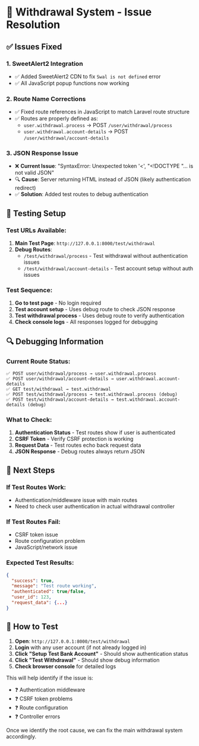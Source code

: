 # 🔧 Withdrawal System - Issue Resolution

## ✅ **Issues Fixed**

### 1. **SweetAlert2 Integration**
- ✅ Added SweetAlert2 CDN to fix `Swal is not defined` error
- ✅ All JavaScript popup functions now working

### 2. **Route Name Corrections**
- ✅ Fixed route references in JavaScript to match Laravel route structure
- ✅ Routes are properly defined as:
  - `user.withdrawal.process` → POST `/user/withdrawal/process`
  - `user.withdrawal.account-details` → POST `/user/withdrawal/account-details`

### 3. **JSON Response Issue**
- ❌ **Current Issue**: "SyntaxError: Unexpected token '<', "<!DOCTYPE "... is not valid JSON"
- 🔍 **Cause**: Server returning HTML instead of JSON (likely authentication redirect)
- ✅ **Solution**: Added test routes to debug authentication

## 🧪 **Testing Setup**

### **Test URLs Available:**
1. **Main Test Page**: `http://127.0.0.1:8000/test/withdrawal`
2. **Debug Routes**: 
   - `/test/withdrawal/process` - Test withdrawal without authentication issues
   - `/test/withdrawal/account-details` - Test account setup without auth issues

### **Test Sequence:**
1. **Go to test page** - No login required
2. **Test account setup** - Uses debug route to check JSON response
3. **Test withdrawal process** - Uses debug route to verify authentication
4. **Check console logs** - All responses logged for debugging

## 🔍 **Debugging Information**

### **Current Route Status:**
```
✅ POST user/withdrawal/process → user.withdrawal.process
✅ POST user/withdrawal/account-details → user.withdrawal.account-details  
✅ GET test/withdrawal → test.withdrawal
✅ POST test/withdrawal/process → test.withdrawal.process (debug)
✅ POST test/withdrawal/account-details → test.withdrawal.account-details (debug)
```

### **What to Check:**
1. **Authentication Status** - Test routes show if user is authenticated
2. **CSRF Token** - Verify CSRF protection is working
3. **Request Data** - Test routes echo back request data
4. **JSON Response** - Debug routes always return JSON

## 🎯 **Next Steps**

### **If Test Routes Work:**
- Authentication/middleware issue with main routes
- Need to check user authentication in actual withdrawal controller

### **If Test Routes Fail:**
- CSRF token issue
- Route configuration problem
- JavaScript/network issue

### **Expected Test Results:**
```json
{
  "success": true,
  "message": "Test route working",
  "authenticated": true/false,
  "user_id": 123,
  "request_data": {...}
}
```

## 🚀 **How to Test**

1. **Open**: `http://127.0.0.1:8000/test/withdrawal`
2. **Login** with any user account (if not already logged in)
3. **Click "Setup Test Bank Account"** - Should show authentication status
4. **Click "Test Withdrawal"** - Should show debug information
5. **Check browser console** for detailed logs

This will help identify if the issue is:
- ❓ Authentication middleware
- ❓ CSRF token problems  
- ❓ Route configuration
- ❓ Controller errors

Once we identify the root cause, we can fix the main withdrawal system accordingly.

